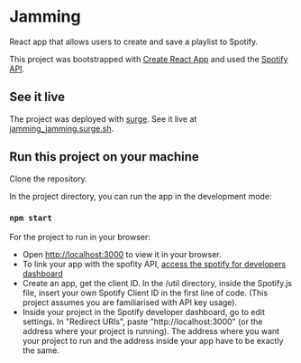 # Jamming

React app that allows users to create and save a playlist to Spotify.

This project was bootstrapped with [Create React App](https://github.com/facebook/create-react-app) and used the [Spotify API](https://developer.spotify.com/).

## See it live

The project was deployed with [surge](https://surge.sh/).
See it live at [jamming_jamming.surge.sh](http://jamming_jamming.surge.sh/).

## Run this project on your machine

Clone the repository.

In the project directory, you can run the app in the development mode:

### `npm start`

For the project to run in your browser:

* Open [http://localhost:3000](http://localhost:3000) to view it in your browser.
* To link your app with the spofity API, [access the spotify for developers dashboard](https://developer.spotify.com/dashboard/applications)
* Create an app, get the client ID. In the /util directory, inside the Spotify.js file, insert your own Spotify Client ID in the first line of code. (This project assumes you are familiarised with API key usage).
* Inside your project in the Spotify developer dashboard, go to edit settings. In "Redirect URIs", paste "http://localhost:3000" (or the address where your project is running). The address where you want your project to run and the address inside your app have to be exactly the same.


